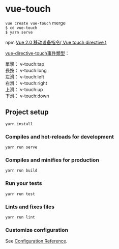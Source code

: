 # vue-touch

`vue create vue-touch`  merge  
`$ cd vue-touch`  
`$ yarn serve`  

npm [ Vue 2.0 移动设备指令( Vue touch directive )](https://www.npmjs.com/package/vue-directive-touch)  

[vue-directive-touch事件類型](https://www.helloweba.net/javascript/610.html)：

單擊： v-touch:tap  
長按： v-touch:long  
左滑： v-touch:left  
右滑： v-touch:right  
上滑： v-touch:up  
下滑： v-touch:down  

## Project setup
```
yarn install
```

### Compiles and hot-reloads for development
```
yarn run serve
```

### Compiles and minifies for production
```
yarn run build
```

### Run your tests
```
yarn run test
```

### Lints and fixes files
```
yarn run lint
```

### Customize configuration
See [Configuration Reference](https://cli.vuejs.org/config/).
